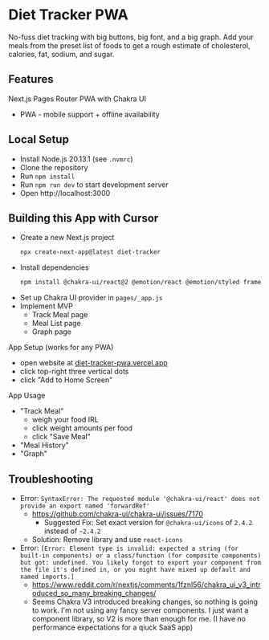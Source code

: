 # Diet Tracker PWA
No-fuss diet tracking with big buttons, big font, and a big graph. Add your meals from the preset list of foods to get a rough estimate of cholesterol, calories, fat, sodium, and sugar.

## Features
Next.js Pages Router PWA with Chakra UI
- PWA - mobile support + offline availability 

## Local Setup
- Install Node.js 20.13.1 (see `.nvmrc`)
- Clone the repository
- Run `npm install` 
- Run `npm run dev` to start development server
- Open http://localhost:3000

## Building this App with Cursor
- Create a new Next.js project
  ```bash
  npx create-next-app@latest diet-tracker
  ```
- Install dependencies
  ```bash
  npm install @chakra-ui/react@2 @emotion/react @emotion/styled framer-motion react-icons
  ```
- Set up Chakra UI provider in `pages/_app.js`
- Implement MVP
  - Track Meal page
  - Meal List page
  - Graph page

App Setup (works for any PWA)
- open website at [diet-tracker-pwa.vercel.app](https://diet-tracker-pwa.vercel.app)
- click top-right three vertical dots
- click "Add to Home Screen"

App Usage
- "Track Meal"
  - weigh your food IRL
  - click weight amounts per food
  - click "Save Meal"
- "Meal History"
- "Graph"

## Troubleshooting
- Error: `SyntaxError: The requested module '@chakra-ui/react' does not provide an export named 'forwardRef'`
  - https://github.com/chakra-ui/chakra-ui/issues/7170
    - Suggested Fix: Set exact version for `@chakra-ui/icons` of `2.4.2` instead of `~2.4.2`
  - Solution: Remove library and use `react-icons`
- Error: `[Error: Element type is invalid: expected a string (for built-in components) or a class/function (for composite components) but got: undefined. You likely forgot to export your component from the file it's defined in, or you might have mixed up default and named imports.]`
  - https://www.reddit.com/r/nextjs/comments/1fznl56/chakra_ui_v3_introduced_so_many_breaking_changes/
  - Seems Chakra V3 introduced breaking changes, so nothing is going to work. I'm not using any fancy server components. I just want a component library, so V2 is more than enough for me. (I have no performance expectations for a qiuck SaaS app)